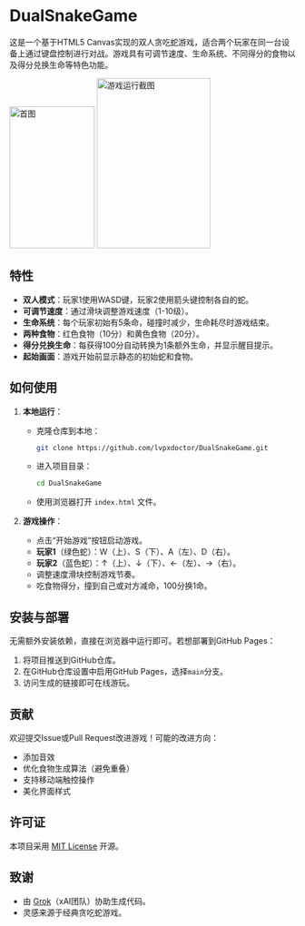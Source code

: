 # DualSnakeGame

这是一个基于HTML5 Canvas实现的双人贪吃蛇游戏，适合两个玩家在同一台设备上通过键盘控制进行对战。游戏具有可调节速度、生命系统、不同得分的食物以及得分兑换生命等特色功能。

<img src="https://github.com/user-attachments/assets/c92f2406-8c66-4cc8-8dd9-80f98cf25ab5" alt="首图" width="150" height="250" />
<img src="https://github.com/user-attachments/assets/e3c66f75-ce15-4772-8258-f814cc24b68b" alt="游戏运行截图" width="200" height="300" />


## 特性
- **双人模式**：玩家1使用WASD键，玩家2使用箭头键控制各自的蛇。
- **可调节速度**：通过滑块调整游戏速度（1-10级）。
- **生命系统**：每个玩家初始有5条命，碰撞时减少，生命耗尽时游戏结束。
- **两种食物**：红色食物（10分）和黄色食物（20分）。
- **得分兑换生命**：每获得100分自动转换为1条额外生命，并显示醒目提示。
- **起始画面**：游戏开始前显示静态的初始蛇和食物。

## 如何使用
1. **本地运行**：
   - 克隆仓库到本地：
     ```bash
     git clone https://github.com/lvpxdoctor/DualSnakeGame.git
     ```
   - 进入项目目录：
     ```bash
     cd DualSnakeGame
     ```
   - 使用浏览器打开 `index.html` 文件。

2. **游戏操作**：
   - 点击“开始游戏”按钮启动游戏。
   - **玩家1**（绿色蛇）：W（上）、S（下）、A（左）、D（右）。
   - **玩家2**（蓝色蛇）：↑（上）、↓（下）、←（左）、→（右）。
   - 调整速度滑块控制游戏节奏。
   - 吃食物得分，撞到自己或对方减命，100分换1命。


## 安装与部署
无需额外安装依赖，直接在浏览器中运行即可。若想部署到GitHub Pages：
1. 将项目推送到GitHub仓库。
2. 在GitHub仓库设置中启用GitHub Pages，选择`main`分支。
3. 访问生成的链接即可在线游玩。

## 贡献
欢迎提交Issue或Pull Request改进游戏！可能的改进方向：
- 添加音效
- 优化食物生成算法（避免重叠）
- 支持移动端触控操作
- 美化界面样式

## 许可证
本项目采用 [MIT License](LICENSE) 开源。

## 致谢
- 由 [Grok](https://xai.com)（xAI团队）协助生成代码。
- 灵感来源于经典贪吃蛇游戏。
